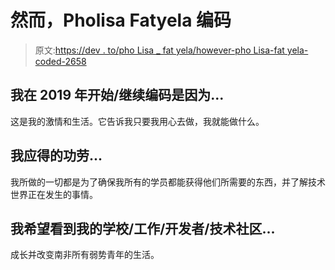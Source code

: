 # 然而，Pholisa Fatyela 编码

> 原文:[https://dev . to/pho Lisa _ fat yela/however-pho Lisa-fat yela-coded-2658](https://dev.to/pholisa_fatyela/nevertheless-pholisa-fatyela-coded--2658)

## [](#i-startedcontinued-to-code-in-2019-because)我在 2019 年开始/继续编码是因为...

这是我的激情和生活。它告诉我只要我用心去做，我就能做什么。

## [](#i-deserve-credit-for)我应得的功劳...

我所做的一切都是为了确保我所有的学员都能获得他们所需要的东西，并了解技术世界正在发生的事情。

## [](#i-hope-to-see-my-schoolworkdevelopertech-community)我希望看到我的学校/工作/开发者/技术社区...

成长并改变南非所有弱势青年的生活。